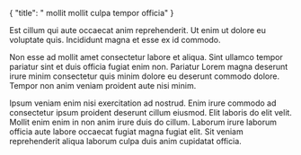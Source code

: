{
  "title": " mollit mollit culpa tempor officia"
}

Est cillum qui aute occaecat anim reprehenderit. Ut enim ut dolore eu voluptate quis. Incididunt magna et esse ex id commodo.

Non esse ad mollit amet consectetur labore et aliqua. Sint ullamco tempor pariatur sint et duis officia fugiat enim non. Pariatur Lorem magna deserunt irure minim consectetur quis minim dolore eu deserunt commodo dolore. Tempor non anim veniam proident aute nisi minim.

Ipsum veniam enim nisi exercitation ad nostrud. Enim irure commodo ad consectetur ipsum proident deserunt cillum eiusmod. Elit laboris do elit velit. Mollit enim enim in non anim irure duis do cillum. Laborum irure laborum officia aute labore occaecat fugiat magna fugiat elit. Sit veniam reprehenderit aliqua laborum culpa duis anim cupidatat officia.